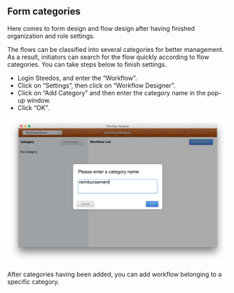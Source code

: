 ## Form categories

Here comes to form design and flow design after having finished organization and role settings.

The flows can be classified into several categories for better management. As a result, initiators can search for the flow quickly according to flow categories. You can take steps below to finish settings.
- Login Steedos, and enter the “Workflow”.
- Click on “Settings”, then click on “Workflow Designer”.
- Click on “Add Category” and then enter the category name in the pop-up window. 
- Click “OK”.

![](images/13.png)

After categories having been added, you can add workflow belonging to a specific category.

